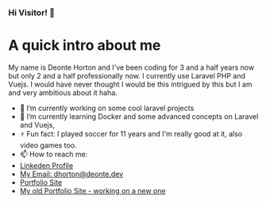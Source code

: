 ### Hi Visitor! 👋
# A quick intro about me
My name is Deonte Horton and I've been coding for 3 and a half years now but only 2 and a half professionally now. I currently use Laravel PHP and Vuejs. I would have never thought I would be this intrigued by this but I am and very ambitious about it haha.

- 🔭 I’m currently working on some cool laravel projects
- 🌱 I’m currently learning Docker and some advanced concepts on Laravel and Vuejs, 
- ⚡ Fun fact: I played soccer for 11 years and I'm really good at it, also video games too.
- 📫 How to reach me:
- [Linkeden Profile](https://www.linkedin.com/in/deonte-horton/)
- [My Email: dhorton@deonte.dev](mailto:dhorton@deonte.dev)
- [Portfolio Site](https://deonte.dev)
- [My old Portfolio Site - working on a new one](https://portfolio.deonte.dev)
